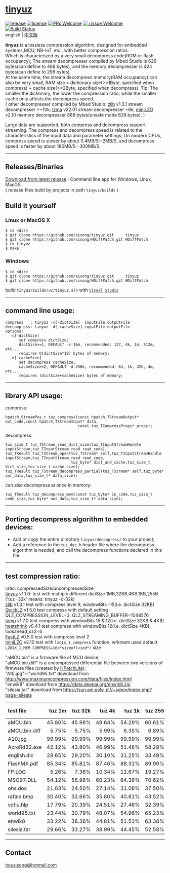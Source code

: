 # [tinyuz]
[![release](https://img.shields.io/badge/release-v1.1.0-blue.svg)](https://github.com/sisong/tinyuz/releases) 
[![license](https://img.shields.io/badge/license-MIT-blue.svg)](https://github.com/sisong/tinyuz/blob/master/LICENSE) 
[![PRs Welcome](https://img.shields.io/badge/PRs-welcome-blue.svg)](https://github.com/sisong/tinyuz/pulls)
[![+issue Welcome](https://img.shields.io/github/issues-raw/sisong/tinyuz?color=green&label=%2Bissue%20welcome)](https://github.com/sisong/tinyuz/issues)   
[![Build Status](https://github.com/sisong/tinyuz/workflows/ci/badge.svg?branch=master)](https://github.com/sisong/tinyuz/actions?query=workflow%3Aci+branch%3Amaster)   
 english | [中文版](README_cn.md)   
   
**tinyuz** is a lossless compression algorithm, designed for embedded systems,MCU, NB-IoT, etc.,  with better compression ratios.   
Which is characterized by a very small decompress code(ROM or flash occupancy); 
The stream decompresser compiled by Mbed Studio is 626 bytes(can define to 468 bytes), 
and the memory decompresser is 424 bytes(can define to 298 bytes).    
At the same time, the stream decompress memory(RAM occupancy) can also be very small, 
RAM size = dictionary size(>=1Byte, specified when compress) + cache size(>=2Byte, specified when decompress). 
Tip: The smaller the dictionary, the lower the compression ratio; while the smaller cache only affects the decompress speed.   
( other decompresser compiled by Mbed Studio: [zlib] v1.3.1 stream decompresser >~10k; [lzma] v22.01 stream decompresser ~6k; [miniLZO] v2.10 memory decompresser 868 bytes(unsafe mode 628 bytes). )   
   
Large data are supported, both compress and decompress support streaming. 
The compress and decompress speed is related to the characteristics of the input data and parameter settings; 
On modern CPUs, compress speed is slower by about 0.4MB/S--2MB/S, and decompress speed is faster by about 180MB/S--300MB/S.   

[tinyuz]: https://github.com/sisong/tinyuz
[HPatchLite]: https://github.com/sisong/HPatchLite
[zlib]: https://github.com/madler/zlib
[lzma]: https://www.7-zip.org/sdk.html
[QuickLZ]: http://www.quicklz.com/order.html
[tamp]: https://github.com/BrianPugh/tamp
[heatshrink]: https://github.com/atomicobject/heatshrink
[FastLZ]: https://github.com/ariya/fastlz
[miniLZO]: http://www.oberhumer.com/opensource/lzo

---
## Releases/Binaries
[Download from latest release](https://github.com/sisong/tinyuz/releases) : Command line app for Windows, Linux, MacOS.     
( release files build by projects in path `tinyuz/builds` )   

## Build it yourself
### Linux or MacOS X ###
```
$ cd <dir>
$ git clone https://github.com/sisong/tinyuz.git     tinyuz
$ git clone https://github.com/sisong/HDiffPatch.git HDiffPatch
$ cd tinyuz
$ make
```
### Windows ###
```
$ cd <dir>
$ git clone https://github.com/sisong/tinyuz.git     tinyuz
$ git clone https://github.com/sisong/HDiffPatch.git HDiffPatch
```
build `tinyuz/builds/vc/tinyuz.sln` with [`Visual Studio`](https://visualstudio.microsoft.com)   

---
## command line usage:  
```
compress   : tinyuz -c[-dictSize]  inputFile outputFile
deccompress: tinyuz -d[-cacheSize] inputFile outputFile
options:
  -c[-dictSize]
      set compress dictSize;
      dictSize>=1, DEFAULT -c-16m, recommended: 127, 4k, 1m, 512m, etc...
      requires O(dictSize*18) bytes of memory;
  -d[-cacheSize]
      set decompress cacheSize;
      cacheSize>=2, DEFAULT -d-256k, recommended: 64, 1k, 32k, 4m, etc...
      requires (dictSize+cacheSize) bytes of memory;
```

---
## library API usage:
compress:
```
hpatch_StreamPos_t tuz_compress(const hpatch_TStreamOutput* out_code,const hpatch_TStreamInput* data,
                                const tuz_TCompressProps* props);
```
decompress:
```
tuz_size_t tuz_TStream_read_dict_size(tuz_TInputStreamHandle inputStream,tuz_TInputStream_read read_code);
tuz_TResult tuz_TStream_open(tuz_TStream* self,tuz_TInputStreamHandle inputStream,tuz_TInputStream_read read_code,
                             tuz_byte* dict_and_cache,tuz_size_t dict_size,tuz_size_t cache_size);
tuz_TResult tuz_TStream_decompress_partial(tuz_TStream* self,tuz_byte* out_data,tuz_size_t* data_size);
```
can also decompress at once in memory:
```
tuz_TResult tuz_decompress_mem(const tuz_byte* in_code,tuz_size_t code_size,tuz_byte* out_data,tuz_size_t* data_size);
```

---
## Porting decompress algorithm to embedded devices:
* Add or copy the entire directory `tinyuz/decompress/` to your project;
* Add a reference to the `tuz_dec.h` header file where the decompress algorithm is needed, and call the decompress functions declared in this file.

---
## test compression ratio:
ratio: compressedSize/uncompressedSize   
[tinyuz] v1.1.0: test with multiple different dictSize 1MB,32KB,4KB,1KB,255B 
('tuz -32k' means: tinyuz -c-32k)   
[zlib] v1.3.1 test with compress level 9, windowBits -15(i.e. dictSize 32KB)   
[QuickLZ] v1.5.0 test compress with default setting QLZ_COMPRESSION_LEVEL=3, QLZ_STREAMING_BUFFER=1048576   
[tamp] v1.7.0 test compress with windowBits 15 & 12(i.e. dictSize 32KB & 4KB)   
[heatshrink] v0.4.1 test compress with windowBits 12(i.e. dictSize 4KB), lookahead_sz2=6   
[FastLZ] v0.5.0 test with compress level 2   
[miniLZO] v2.10 test with `lzo1x_1_compress` function, wrkmem used default `LZO1X_1_MEM_COMPRESS=16k*sizeof(viod*)` size   
   
"aMCU.bin" is a firmware file of MCU device;   
"aMCU.bin.diff" is a uncompressed differential file between two versions of firmware files (created by [HPatchLite]);   
"A10.jpg"--"world95.txt" download from http://www.maximumcompression.com/data/files/index.html   
"enwik8" download from https://data.deepai.org/enwik8.zip   
"silesia.tar" download from https://sun.aei.polsl.pl//~sdeor/index.php?page=silesia
   
|test file|tuz 1m|tuz 32k|tuz 4k|tuz 1k|tuz 255|zlib 32k|QuickLZ|tamp 32k|tamp 4k|heatshrink 4k|FastLZ|miniLZO
|:----|----:|----:|----:|----:|----:|----:|----:|----:|----:|----:|----:|----:|
aMCU.bin|45.80%|45.98%|49.64%|54.29%|60.61%|46.54%|54.49%|57.87%|56.11%|58.52%|62.21%|61.33%
aMCU.bin.diff|5.75%|5.75%|5.99%|6.35%|6.89%|5.29%|9.52%|18.91%|16.78%|9.26%|12.50%|14.21%
A10.jpg|99.99%|99.99%|99.99%|99.99%|99.99%|99.88%|100.00%|107.79%|108.27%|112.16%|102.91%|100.38%
AcroRd32.exe|42.12%|43.80%|46.99%|51.48%|58.29%|44.88%|52.07%|55.86%|54.17%|56.15%|61.22%|61.44%
english.dic|28.65%|29.20%|30.10%|31.25%|33.49%|25.83%|35.50%|39.81%|36.64%|36.82%|40.86%|43.82%
FlashMX.pdf|85.34%|85.81%|87.46%|88.31%|89.90%|84.76%|100.00%|92.92%|93.40%|96.60%|89.57%|91.73%
FP.LOG|5.26%|7.36%|10.34%|12.67%|19.27%|6.46%|8.59%|20.95%|21.51%|14.12%|11.97%|13.01%
MSO97.DLL|54.12%|56.96%|60.23%|64.38%|70.62%|57.94%|65.65%|67.75%|65.78%|70.49%|74.80%|75.57%
ohs.doc|21.03%|24.50%|27.14%|31.08%|37.50%|24.05%|25.72%|38.34%|38.15%|33.51%|28.31%|30.41%
rafale.bmp|30.40%|32.66%|35.80%|40.81%|43.52%|30.23%|42.06%|37.38%|39.72%|40.30%|52.63%|55.41%
vcfiu.hlp|17.79%|20.39%|24.51%|27.46%|32.39%|20.41%|24.88%|32.77%|33.87%|30.42%|32.36%|34.10%
world95.txt|23.44%|30.79%|48.07%|54.96%|65.23%|28.87%|35.17%|38.18%|51.30%|54.32%|52.04%|51.56%
enwik8|33.22%|38.36%|44.81%|51.53%|63.38%|36.45%|44.79%|44.48%|48.04%|50.41%|54.52%|55.79%
silesia.tar|29.66%|33.27%|38.99%|44.45%|52.58%|31.98%|38.60%|42.77%|45.09%|44.27%|47.25%|47.50%

---
## Contact
housisong@hotmail.com  

